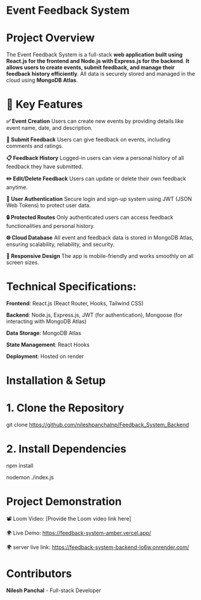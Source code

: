 # Event Feedback System

# Project Overview
The Event Feedback System is a full-stack **web application built using React.js for the frontend and Node.js with Express.js for the backend**. **It allows users to create events, submit feedback, and manage their feedback history efficiently**. All data is securely stored and managed in the cloud using **MongoDB Atlas**.

# 🔑 Key Features
**✅ Event Creation**
Users can create new events by providing details like event name, date, and description.

**📝 Submit Feedback**
Users can give feedback on events, including comments and ratings.

**📋 Feedback History**
Logged-in users can view a personal history of all feedback they have submitted.

**✏️ Edit/Delete Feedback**
Users can update or delete their own feedback anytime.

**🔐 User Authentication**
Secure login and sign-up system using JWT (JSON Web Tokens) to protect user data.

**🔒 Protected Routes**
Only authenticated users can access feedback functionalities and personal history.

**🌐 Cloud Database**
All event and feedback data is stored in MongoDB Atlas, ensuring scalability, reliability, and security.

**📱 Responsive Design**
The app is mobile-friendly and works smoothly on all screen sizes.

# Technical Specifications:
  **Frontend**: React.js (React Router, Hooks, Tailwind CSS)
  
  **Backend**: Node.js, Express.js, JWT (for authentication), Mongoose (for interacting with MongoDB Atlas)
  
  **Data Storage**: MongoDB Atlas
  
  **State Management**: React Hooks
  
  **Deployment**: Hosted on render 

  
# Installation & Setup

# 1. Clone the Repository
git clone https://github.com/nileshpanchalnp/Feedback_System_Backend

# 2. Install Dependencies
npm install

nodemon ./index.js


# Project Demonstration
📽 Loom Video: [Provide the Loom video link here]

🌍 Live Demo: https://feedback-system-amber.vercel.app/

🌍 server live link: https://feedback-system-backend-lo6w.onrender.com/

# Contributors
**Nilesh Panchal** - Full-stack Developer
